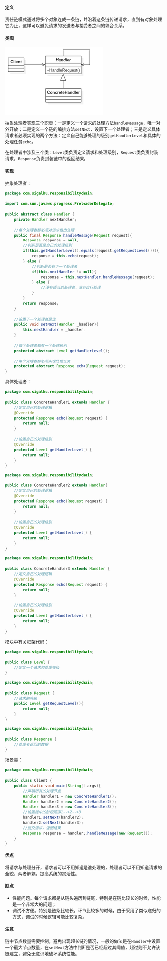 #### 定义

责任链模式通过将多个对象连成一条链，并沿着这条链传递请求，直到有对象处理它为止，这样可以避免请求的发送者与接受者之间的耦合关系。

#### 类图

![](《设计模式之禅》读书笔记--(11)责任链模式/1.png)


抽象处理者实现三个职责：一是定义一个请求的处理方法`handleMessage`，唯一对外开放；二是定义一个链的编排方法`setNext`，设置下一个处理者；三是定义具体请求者必须实现的两个方法：定义自己能够处理的级别`getHandlerLevel`和具体的处理任务`echo`。

在处理者中涉及三个类：`Level`类负责定义请求和处理级别，`Request`类负责封装请求，`Response`负责封装链中的返回结果。

#### 实现

抽象处理者：
```java
package com.sigalhu.responsibilitychain;

import com.sun.javaws.progress.PreloaderDelegate;

public abstract class Handler {
    private Handler nextHandler;

    //每个处理者都必须对请求做出处理
    public final Response handleMessage(Request request){
        Response response = null;
        //判断是否是自己的处理级别
        if(this.getHandlerLevel().equals(request.getRequestLevel())){
            response = this.echo(request);
        } else {
            //判断是否有下一个处理者
            if(this.nextHandler != null){
                response = this.nextHandler.handleMessage(request);
            } else {
                //没有适当的处理者，业务自行处理
            }
        }
        return response;
    }

    //设置下一个处理者是谁
    public void setNext(Handler _handler){
        this.nextHandler = _handler;
    }

    //每个处理者都有一个处理级别
    protected abstract Level getHandlerLevel();

    //每个处理者都必须实现处理任务
    protected abstract Response echo(Request request);
}
```
具体处理者：
```java
package com.sigalhu.responsibilitychain;

public class ConcreteHandler1 extends Handler {
    //定义自己的处理逻辑
    @Override
    protected Response echo(Request request) {
        return null;
    }

    //设置自己的处理级别
    @Override
    protected Level getHandlerLevel() {
        return null;
    }
}
```
```java
package com.sigalhu.responsibilitychain;

public class ConcreteHandler2 extends Handler{
    //定义自己的处理逻辑
    @Override
    protected Response echo(Request request) {
        return null;
    }

    //设置自己的处理级别
    @Override
    protected Level getHandlerLevel() {
        return null;
    }
}
```
```java
package com.sigalhu.responsibilitychain;

public class ConcreteHandler3 extends Handler {
    //定义自己的处理逻辑
    @Override
    protected Response echo(Request request) {
        return null;
    }

    //设置自己的处理级别
    @Override
    protected Level getHandlerLevel() {
        return null;
    }
}
```
模块中有关框架代码：
```java
package com.sigalhu.responsibilitychain;

public class Level {
    //定义一个请求和处理等级
}
```
```java
package com.sigalhu.responsibilitychain;

public class Request {
    //请求的等级
    public Level getRequestLevel(){
        return null;
    }
}
```
```java
package com.sigalhu.responsibilitychain;

public class Response {
    //处理者返回的数据
}
```
场景类：
```java
package com.sigalhu.responsibilitychain;

public class Client {
    public static void main(String[] args){
        //声明所有的处理节点
        Handler handler1 = new ConcreteHandler1();
        Handler handler2 = new ConcreteHandler2();
        Handler handler3 = new ConcreteHandler3();
        //设置链中的阶段顺序1-->2-->3
        handler1.setNext(handler2);
        handler2.setNext(handler3);
        //提交请求，返回结果
        Response response = handler1.handleMessage(new Request());
    }
}
```

#### 优点

将请求与处理分开，请求者可以不用知道是谁处理的，处理者可以不用知道请求的全貌，两者解耦，提高系统的灵活性。

#### 缺点

* 性能问题。每个请求都是从链头遍历到链尾，特别是在链比较长的时候，性能是一个非常大的问题；
* 调试不方便。特别是链条比较长，环节比较多的时候，由于采用了类似递归的方式，调试的时候逻辑可能比较复杂。

#### 注意

链中节点数量需要控制，避免出现超长链的情况，一般的做法是在`Handler`中设置一个最大节点数量，在`setNext`方法中判断是否已经超过其阈值，超过则不允许该链建立，避免无意识地破坏系统性能。
